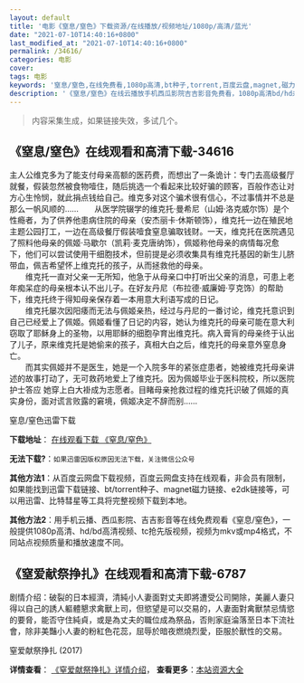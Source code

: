 ```yaml
---
layout: default
title: '电影《窒息/窒色》下载资源/在线播放/视频地址/1080p/高清/蓝光'
date: "2021-07-10T14:40:16+0800"
last_modified_at: "2021-07-10T14:40:16+0800"
permalink: /34616/
categories: 电影
cover:
tags: 电影
keywords: '窒息/窒色,在线免费看,1080p高清,bt种子,torrent,百度云盘,magnet,磁力链,迅雷下载资源'
description: '《窒息/窒色》在线云播放手机西瓜影院吉吉影音免费看，1080p高清bd/hd未删减完整版和tc抢先枪版，mkv/mp4格式，附带bt/torrent种子、magnet/磁力链、百度云盘、网盘资源迅雷下载链接'
---
```


>内容采集生成，如果链接失效，多试几个。


## 《窒息/窒色》在线观看和高清下载-34616

主人公维克多为了能支付母亲高额的医药费，而想出了一条诡计：专门去高级餐厅就餐，假装忽然被食物噎住，随后挑选一个看起来比较好骗的顾客，百般作态让对方心生怜悯，就此捐点钱给自己。维克多对这个骗术很有信心，不过事情并不总是那么一帆风顺的……　　从医学院辍学的维克托·曼希尼（山姆·洛克威尔饰）是个性瘾者，为了供养他患病住院的母亲（安杰丽卡&middot;休斯顿饰），维克托一边在殖民地主题公园打工，一边在高级餐厅假装噎食窒息骗取钱财。一天，维克托在医院遇见了照料他母亲的佩姬&middot;马歇尔（凯莉·麦克唐纳饰），佩姬称他母亲的病情每况愈下，他们可以尝试使用干细胞技术，但前提是必须收集具有维克托基因的新生儿脐带血，佩吉希望怀上维克托的孩子，从而拯救他的母亲。<br />　　维克托一直对父亲一无所知，他急于从母亲口中打听出父亲的消息，可患上老年痴呆症的母亲根本认不出儿子。在好友丹尼（布拉德·威廉姆&middot;亨克饰）的帮助下，维克托终于得知母亲保存着一本用意大利语写成的日记。<br />　　维克托屡次因阳痿而无法与佩姬亲热，经过与丹尼的一番讨论，维克托意识到自己已经爱上了佩姬。佩姬看懂了日记的内容，她认为维克托的母亲可能在意大利窃取了耶稣身上的圣物，以用耶稣的细胞孕育出维克托。病入膏肓的母亲终于认出了儿子，原来维克托是她偷来的孩子，真相大白之后，维克托的母亲意外窒息身亡。<br />　　而其实佩姬并不是医生，她是一个入院多年的紧张症患者，她被维克托母亲讲述的故事打动了，无可救药地爱上了维克托。因为佩姬毕业于医科院校，所以医院护士答应 她穿上白大褂成为志愿者。目睹母亲抢救过程的维克托识破了佩姬的真实身份，面对谎言败露的窘境，佩姬决定不辞而别……


窒息/窒色迅雷下载

**下载地址**： [在线观看下载 《窒息/窒色》](https://www.993dy.com//vod-detail-id-14361.html) 


**无法下载?**：`如果迅雷因版权原因无法下载，关注微信公众号 `

**其他方法1**：从百度云网盘下载视频，百度云网盘支持在线观看，非会员有限制，如果能找到迅雷下载链接、bt/torrent种子、magnet磁力链接、e2dk链接等，可以用迅雷、比特彗星等工具将完整视频下载到本地。

**其他方法2**：用手机云播、西瓜影院、吉吉影音等在线免费观看《窒息/窒色》，一般提供1080p高清、hd/bd高清视频、tc抢先版视频，视频为mkv或mp4格式，不同站点视频质量和播放速度不同。


## 《窒爱献祭挣扎》在线观看和高清下载-6787

剧情介绍：破裂的日本經濟，清純小人妻面對丈夫即將遭受公司開除，美麗人妻只得以自己的誘人軀體懇求禽獸上司，但慾望是可以交易的，人妻面對禽獸禁忌情慾的要脅，能否守住純貞，或是為丈夫的職位成為祭品，否則家庭淪落至日本下流社會，除非美豔小人妻的粉紅色花蕊，屈辱於暗夜燃燒烈愛，臣服於獸性的交易。


窒爱献祭挣扎 (2017)

**详情查看**： [《窒爱献祭挣扎》详情介绍](/movie/6787/)， **查看更多**：[本站资源大全](/movie/t/all/)

